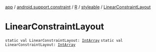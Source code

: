[app](../../../index.md) / [android.support.constraint](../../index.md) / [R](../index.md) / [styleable](index.md) / [LinearConstraintLayout](./-linear-constraint-layout.md)

# LinearConstraintLayout

`static val LinearConstraintLayout: `[`IntArray`](https://kotlinlang.org/api/latest/jvm/stdlib/kotlin/-int-array/index.html)
`static val LinearConstraintLayout: `[`IntArray`](https://kotlinlang.org/api/latest/jvm/stdlib/kotlin/-int-array/index.html)